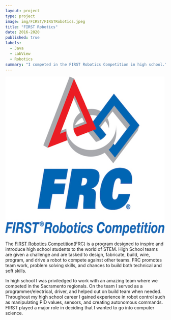 ```yaml
---
layout: project
type: project
image: img/FIRST/FIRSTRobotics.jpeg
title: "FIRST Robotics"
date: 2016-2020
published: true
labels:
  - Java
  - LabView
  - Robotics
summary: "I competed in the FIRST Robotics Competition in high school."
---
```


<img width="500px" class="img-fluid" src="../img/FIRST/FIRSTRobotics.jpeg">

The [FIRST Robotics Competition](https://www.firstinspires.org/)(FRC) is a program designed to inspire and introduce high school students to the world of STEM. High School teams are given a challenge and are tasked to design, fabricate, build, wire, program, and drive a robot to compete against other teams. FRC promotes team work, problem solving skills, and chances to build both technical and soft skills.

In high school I was priviledged to work with an amazing team where we competed in the Sacramento regionals. On the team I served as a programmer/electrical, driver, and helped out on build team when needed. Throughout my high school career I gained experience in robot control such as manipulating PID values, sensors, and creating autonomous commands. FIRST played a major role in deciding that I wanted to go into computer science.